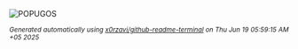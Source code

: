 <div align="justify">
<picture>
    <source media="(prefers-color-scheme: dark)" srcset="https://i.ibb.co/rfM0txMq/output-gif.gif">
    <source media="(prefers-color-scheme: light)" srcset="https://i.ibb.co/rfM0txMq/output-gif.gif">
    <img alt="POPUGOS" src="https://i.ibb.co/rfM0txMq/output-gif.gif">
</picture>

<sub><i>Generated automatically using [x0rzavi/github-readme-terminal](https://github.com/x0rzavi/github-readme-terminal) on Thu Jun 19 05:59:15 AM +05 2025</i></sub>
</div>
